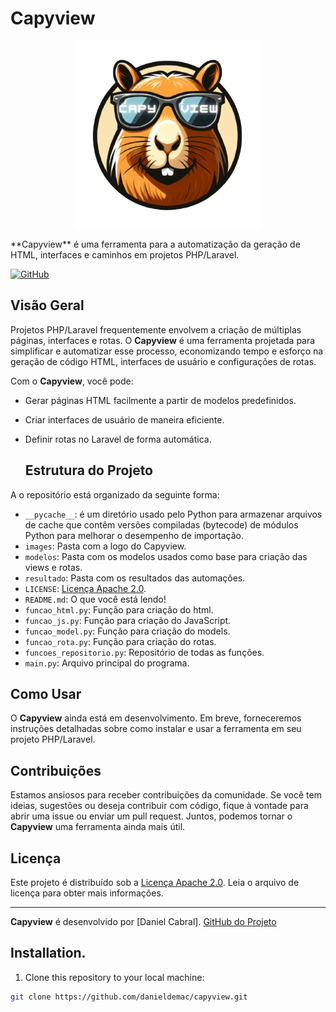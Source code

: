 # Capyview
<p align="center">
  <img width="300" height="300" src="images/capyview.png" alt="Logo do Capyview">
</p>
**Capyview** é uma ferramenta para a automatização da geração de HTML, interfaces e caminhos em projetos PHP/Laravel.

[![GitHub](https://img.shields.io/badge/Licença-Apache%202.0-blue)](https://github.com/danieldemac/capyview/blob/main/LICENSE)

## Visão Geral

Projetos PHP/Laravel frequentemente envolvem a criação de múltiplas páginas, interfaces e rotas. O **Capyview** é uma ferramenta projetada para simplificar e automatizar esse processo, economizando tempo e esforço na geração de código HTML, interfaces de usuário e configurações de rotas.

Com o **Capyview**, você pode:

- Gerar páginas HTML facilmente a partir de modelos predefinidos.
- Criar interfaces de usuário de maneira eficiente.
- Definir rotas no Laravel de forma automática.

  ## Estrutura do Projeto

A o repositório está organizado da seguinte forma:

- `__pycache__`: é um diretório usado pelo Python para armazenar arquivos de cache que contêm versões compiladas (bytecode) de módulos Python para melhorar o desempenho de importação.
- `images`: Pasta com a logo do Capyview.
- `modelos`: Pasta com os modelos usados como base para criação das views e rotas.
- `resultado`: Pasta com os resultados das automações.
- `LICENSE`: [Licença Apache 2.0](https://github.com/danieldemac/capyview/blob/main/LICENSE).
- `README.md`: O que você está lendo!
- `funcao_html.py`: Função para criação do html.
- `funcao_js.py`: Função para criação do JavaScript.
- `funcao_model.py`: Função para criação do models.
- `funcao_rota.py`: Função para criação do rotas.
- `funcoes_repositorio.py`: Repositório de todas as funções.
- `main.py`: Arquivo principal do programa.

## Como Usar

O **Capyview** ainda está em desenvolvimento. Em breve, forneceremos instruções detalhadas sobre como instalar e usar a ferramenta em seu projeto PHP/Laravel.

## Contribuições

Estamos ansiosos para receber contribuições da comunidade. Se você tem ideias, sugestões ou deseja contribuir com código, fique à vontade para abrir uma issue ou enviar um pull request. Juntos, podemos tornar o **Capyview** uma ferramenta ainda mais útil.

## Licença

Este projeto é distribuído sob a [Licença Apache 2.0](https://github.com/danieldemac/capyview/blob/main/LICENSE). Leia o arquivo de licença para obter mais informações.

---

**Capyview** é desenvolvido por [Daniel Cabral]. [GitHub do Projeto](https://github.com/danieldemac/capyview)

## Installation.

1. Clone this repository to your local machine:

```bash
git clone https://github.com/danieldemac/capyview.git
